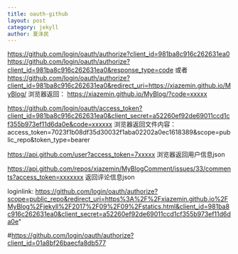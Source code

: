 ```yaml
---
title: oauth-github
layout: post
category: jekyll
author: 夏泽民
---
```

<!-- more -->

<script src="{{site.baseurl}}/js/oauth.min.js">
OAuth.initialize('981ba8c916c262631ea0');
console.log(OAuth);
OAuth.popup('https://github.com/login/oauth/authorize')
.done(function(result) {
   console.log(result);
    result.post('/message', {
        data: {
            user_id: 93,
            content: 'Hello Mr. 93 !'
        }
    })
    .done(function (response) {
        //this will display the id of the message in the console
        console.log(response.id);
    })
    .fail(function (err) {
        //handle error with err
    });
})
.fail(function (err) {
    //handle error with err
});
</script>

https://github.com/login/oauth/authorize?client_id=981ba8c916c262631ea0
https://github.com/login/oauth/authorize?client_id=981ba8c916c262631ea0&response_type=code
或者
https://github.com/login/oauth/authorize?client_id=981ba8c916c262631ea0&redirect_uri=https://xiazemin.github.io/MyBlog/
浏览器返回：
https://xiazemin.github.io/MyBlog/?code=xxxxx

https://github.com/login/oauth/access_token?client_id=981ba8c916c262631ea0&client_secret=a52260ef92de69011ccd1cf355b973ef11d6da0e&code=xxxxxx
浏览器返回文件内容：
access_token=7023f1b08df35d30032f1aba02202a0ec1618389&scope=public_repo&token_type=bearer


https://api.github.com/user?access_token=7xxxxx
浏览器返回用户信息json

https://api.github.com/repos/xiazemin/MyBlogComment/issues/33/comments?access_token=xxxxxxx
返回评论信息json

loginlink:
https://github.com/login/oauth/authorize?scope=public_repo&redirect_uri=https%3A%2F%2Fxiazemin.github.io%2FMyBlog%2Fjekyll%2F2017%2F09%2F09%2Fstatics.html&client_id=981ba8c916c262631ea0&client_secret=a52260ef92de69011ccd1cf355b973ef11d6da0e"




#https://github.com/login/oauth/authorize?client_id=01a8bf26baecfa8db577
